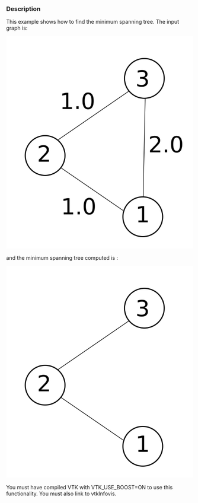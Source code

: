### Description

This example shows how to find the minimum spanning tree. The input graph is:

<img style="float:middle" src="https://raw.githubusercontent.com/Kitware/vtk-examples/gh-pages/src/SupplementaryData/Cxx/Graphs/3_vertex_fully_connected_graph.svg">


and the minimum spanning tree computed is :

<img style="float:middle" src="https://raw.githubusercontent.com/Kitware/vtk-examples/gh-pages/src/SupplementaryData/Cxx/Graphs/Minimum_spanning_tree.svg">


You must have compiled VTK with VTK_USE_BOOST=ON to use this functionality. You must also link to vtkInfovis.
